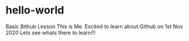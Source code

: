 # hello-world
Basic Bithub Lesson
This is Me.
Excited to learn about Github on 1st Nov 2020
Lets see whats there to learn!!!
